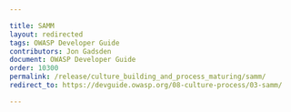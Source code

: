 ```yaml
---

title: SAMM
layout: redirected
tags: OWASP Developer Guide
contributors: Jon Gadsden
document: OWASP Developer Guide
order: 10300
permalink: /release/culture_building_and_process_maturing/samm/
redirect_to: https://devguide.owasp.org/08-culture-process/03-samm/

---
```

